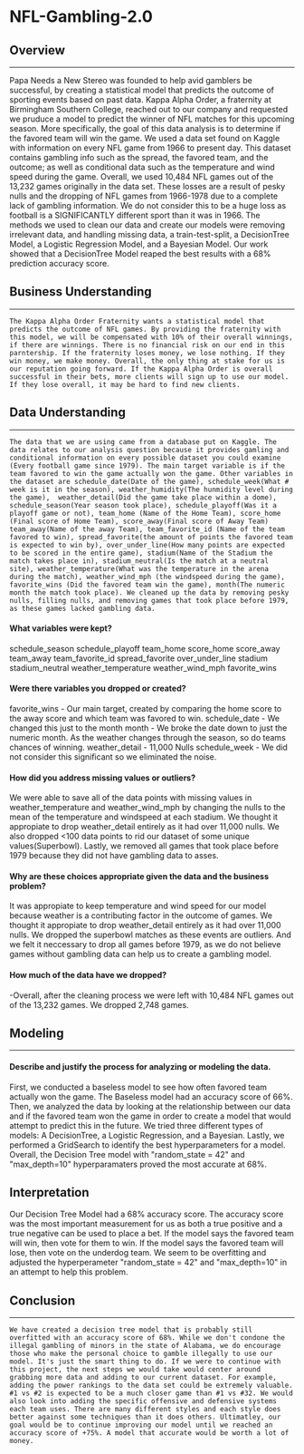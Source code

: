 # NFL-Gambling-2.0

## Overview
----------------------------------------------------------------------------------------------------------------------------------
   Papa Needs a New Stereo was founded to help avid gamblers be successful, by creating a statistical model that predicts the outcome of sporting events based on past data. Kappa Alpha Order, a fraternity at Birmingham Southern College, reached out to our company and requested we pruduce a model to predict the winner of NFL matches for this upcoming season. More specifically, the goal of this data analysis is to determine if the favored team will win the game. We used a data set found on Kaggle with information on every NFL game from 1966 to present day. This dataset contains gambling info such as the spread, the favored team, and the outcome; as well as conditional data such as the temperature and wind speed during the game. Overall, we used 10,484 NFL games out of the 13,232 games originally in the data set. These losses are a result of pesky nulls and the dropping of NFL games from 1966-1978 due to a complete lack of gambling information. We do not consider this to be a huge loss as football is a SIGNIFICANTLY different sport than it was in 1966. The methods we used to clean our data and create our models were removing irrelevant data, and handling missing data, a train-test-split, a DecisionTree Model, a Logistic Regression Model, and a Bayesian Model. Our work showed that a DecisionTree Model reaped the best results with a 68% prediction accuracy score. 
   
## Business Understanding 
----------------------------------------------------------------------------------------------------------------------------------
    The Kappa Alpha Order Fraternity wants a statistical model that predicts the outcome of NFL games. By providing the fraternity with this model, we will be compensated with 10% of their overall winnings, if there are winnings. There is no financial risk on our end in this parntership. If the fraternity loses money, we lose nothing. If they win money, we make money. Overall, the only thing at stake for us is our reputation going forward. If the Kappa Alpha Order is overall successful in their bets, more clients will sign up to use our model. If they lose overall, it may be hard to find new clients.  
    
    
## Data Understanding
----------------------------------------------------------------------------------------------------------------------------------
    The data that we are using came from a database put on Kaggle. The data relates to our analysis question because it provides gamling and conditional information on every possible dataset you could examine (Every football game since 1979). The main target variable is if the team favored to win the game actually won the game. Other variables in the dataset are schedule_date(Date of the game), schedule_week(What # week is it in the season), weather_humidity(The hunmidity level during the game),  weather_detail(Did the game take place within a dome), schedule_season(Year season took place), schedule_playoff(Was it a playoff game or not), team_home (Name of the Home Team), score_home (Final score of Home Team), score_away(Final score of Away Team) team_away(Name of the away Team), team_favorite_id (Name of the team favored to win), spread_favorite(the amount of points the favored team is expected to win by), over_under_line(How many points are expected to be scored in the entire game), stadium(Name of the Stadium the match takes place in), stadium_neutral(Is the match at a neutral site), weather_temperature(What was the temperature in the arena during the match), weather_wind_mph (the windspeed during the game), favorite_wins (Did the favored team win the game), month(The numeric month the match took place). We cleaned up the data by removing pesky nulls, filling nulls, and removing games that took place before 1979, as these games lacked gambling data.

#### What variables were kept?

schedule_season	schedule_playoff
team_home
score_home
score_away
team_away
team_favorite_id
spread_favorite
over_under_line
stadium	stadium_neutral
weather_temperature
weather_wind_mph
favorite_wins


#### Were there variables you dropped or created?

favorite_wins - Our main target, created by comparing the home score to the away score and which team was favored to win. 
schedule_date - We changed this just to the month 
month - We broke the date down to just the numeric month. As the weather changes through the season, so do teams chances of winning. 
weather_detail - 11,000 Nulls
schedule_week - We did not consider this significant so we eliminated the noise.


#### How did you address missing values or outliers?

   We were able to save all of the data points with missing values in weather_temperature and weather_wind_mph by changing the nulls to the mean of the temperature and windspeed at each stadium. We thought it appropiate to drop weather_detail entirely as it had over 11,000 nulls. We also dropped <100 data points to rid our dataset of some unique values(Superbowl). Lastly, we removed all games that took place before 1979 because they did not have gambling data to asses. 


#### Why are these choices appropriate given the data and the business problem?

   It was appropiate to keep temperature and wind speed for our model because weather is a contributing factor in the outcome of games. We thought it appropiate to drop weather_detail entirely as it had over 11,000 nulls. We dropped the superbowl matches as these events are outliers. And we felt it neccessary to drop all games before 1979, as we do not believe games without gambling data can help us to create a gambling model. 

#### How much of the data have we dropped?

-Overall, after the cleaning process we were left with 10,484 NFL games out of the 13,232 games. We dropped 2,748 games.

## Modeling
----------------------------------------------------------------------------------------------------------------------------------
#### Describe and justify the process for analyzing or modeling the data.

   First, we conducted a baseless model to see how often favored team actually won the game. The Baseless model had an accuracy score of 66%. Then, we analyzed the data by looking at the relationship between our data and if the favored team won the game in order to create a model that would attempt to predict this in the future. We tried three different types of models: A DecisionTree, a Logistic Regression, and a Bayesian. Lastly, we performed a GridSearch to identify the best hyperparameters for a model. Overall, the Decision Tree model with "random_state = 42" and "max_depth=10" hyperparamaters proved the most accurate at 68%. 

## Interpretation
   Our Decision Tree Model had a 68% accuracy score. The accuracy score was the most important measurement for us as both a true positive and a true negative can be used to place a bet. If the model says the favored team will win, then vote for them to win. If the model says the favored team will lose, then vote on the underdog team. We seem to be overfitting and adjusted the hyperperameter "random_state = 42" and "max_depth=10" in an attempt to help this problem. 

## Conclusion
----------------------------------------------------------------------------------------------------------------------------------
    We have created a decision tree model that is probably still overfitted with an accuracy score of 68%. While we don't condone the illegal gambling of minors in the state of Alabama, we do encourage those who make the personal choice to gamble illegally to use our model. It's just the smart thing to do. If we were to continue with this project, the next steps we would take would center around grabbing more data and adding to our current dataset. For example, adding the power rankings to the data set could be extremely valuable. #1 vs #2 is expected to be a much closer game than #1 vs #32. We would also look into adding the specific offensive and defensive systems each team uses. There are many different styles and each style does better against some techniques than it does others. Ultimatley, our goal would be to continue improving our model until we reached an accuracy score of +75%. A model that accurate would be worth a lot of money. 
